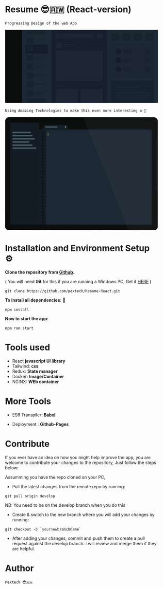 # Resume 😎🇷🇼 (React-version)

```
Progressing Design of the web App
```

![Design preview for the web app](./src/images/background.svg)

```
Using Amazing Technologies to make this even more interesting ⚙︎ 🔧
```

![Design preview for the web app](./src/images/screen_editor.svg)

<!-- ## How to get access to the Docker Container/Image

- Go on [Dockerhub](https://hub.docker.com/) website, if you don't have an account, you will be asked to create one

- The image is accessible via this link **[fronted-Image](https://hub.docker.com/layers/138860314/pextech/dutygenfront/frontend/images/sha256-dbaa46cc1fd2355645d2aa474457a61a339441964521a9fd8bb2f381177318d5?context=explore)**

- To run the image locally run the following command to pull the image  `docker push pextech/dutygenfront:frontend`

- to start the image run `docker run -it -p 8080:80 --name frontend pextech/dutygenfront:frontend` -->


# Installation and Environment Setup ⚙︎ 

**Clone the repository from [Github](https://github.com/pextech/Resume-React.git).**

( You will need **Git** for this if you are running a Windows PC, Get it [HERE](https://git-scm.com/) )

```
git clone https://github.com/pextech/Resume-React.git
```

**To Install all dependencies:** 🔧

```
npm install
```


**Now to start the app:**

```
npm run start
```


# Tools used

- React **javascript UI library**
- Tailwind: **css**
- Redux: **State manager**
- Docker: **Image/Container**
- NGINX: **WEb container**

# More Tools

- ES6 Transpiler: **[Babel](babeljs.io)**
<!-- - Deployment: **[Heroku](https://www.heroku.com)** and **[Netlify](https://www.netlify.com/)** -->

- Deployment : **Github-Pages**
<!-- - link to the app: **[link](https://pextech.github.io/Front-end-dutygenerator/)** -->

# Contribute

If you ever have an idea on how you might help improve the app, you are welcome to contribute your changes to the repository, Just follow the steps below:

Assumming you have the repo cloned on your PC,

- Pull the latest changes from the remote repo by running:

```
git pull origin develop
```

NB: You need to be on the develop branch when you do this

- Create & switch to the new branch where you will add your changes by running:

```
git checkout -b `yournewbranchname`
```

- After adding your changes, commit and push them to create a pull request against the develop branch. I will review and merge them if they are helpful.


# Author 

` Pextech 😎🇷🇼 `

